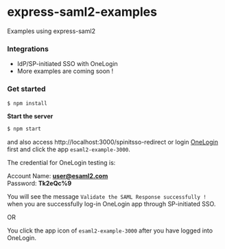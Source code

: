 # express-saml2-examples

Examples using express-saml2

### Integrations

+ IdP/SP-initiated SSO with OneLogin
+ More examples are coming soon !

### Get started
```bash
$ npm install
```

**Start the server**

```bash
$ npm start
```
and also access http://localhost:3000/spinitsso-redirect or login [OneLogin](https://esaml2.onelogin.com/login) first and click the app `esaml2-example-3000`.

The credential for OneLogin testing is:

Account Name: **user@esaml2.com**<br/>
Password: **Tk2eQc%9**

You will see the message `Validate the SAML Response successfully !` when you are successfully log-in OneLogin app through SP-initiated SSO. 

OR

You click the app icon of `esaml2-example-3000` after you have logged into OneLogin.